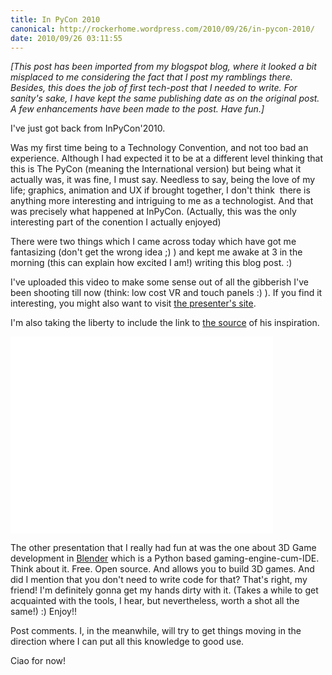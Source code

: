 ```yaml
---
title: In PyCon 2010
canonical: http://rockerhome.wordpress.com/2010/09/26/in-pycon-2010/
date: 2010/09/26 03:11:55
---
```

_[This post has been imported from my blogspot blog, where it looked a bit misplaced to me considering the fact that I post my ramblings there. Besides, this does the job of first tech-post that I needed to write. For sanity's sake, I have kept the same publishing date as on the original post. A few enhancements have been made to the post. Have fun.]_ 

I've just got back from InPyCon'2010.<span class="more" /> 

Was my first time being to a Technology Convention, and not too bad an experience. Although I had expected it to be at a different level thinking that this is The PyCon (meaning the International version) but being what it actually was, it was fine, I must say. Needless to say, being the love of my life; graphics, animation and UX if brought together, I don't think  there is anything more interesting and intriguing to me as a technologist. And that was precisely what happened at InPyCon. (Actually, this was the only interesting part of the conention I actually enjoyed) 

There were two things which I came across today which have got me fantasizing (don't get the wrong idea ;) ) and kept me awake at 3 in the morning (this can explain how excited I am!) writing this blog post. :) 

I've uploaded this video to make some sense out of all the gibberish I've been shooting till now (think: low cost VR and touch panels :) ). If you find it interesting, you might also want to visit [the presenter's site](http://asimmittal.net/). 

I'm also taking the liberty to include the link to [the source](http://www.johnnylee.net/) of his inspiration.

<iframe width="420" height="315" src="//www.youtube.com/embed/hmISFEQctuQ" frameborder="0" allowfullscreen></iframe>

The other presentation that I really had fun at was the one about 3D Game development in [Blender](http://www.blender.org/) which is a Python based gaming-engine-cum-IDE. Think about it. Free. Open source. And allows you to build 3D games. And did I mention that you don't need to write code for that? That's right, my friend! I'm definitely gonna get my hands dirty with it. (Takes a while to get acquainted with the tools, I hear, but nevertheless, worth a shot all the same!) :) Enjoy!! 

Post comments. I, in the meanwhile, will try to get things moving in the direction where I can put all this knowledge to good use.

Ciao for now!
